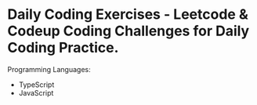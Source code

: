 # Daily Coding Exercises - Leetcode & Codeup Coding Challenges for Daily Coding Practice.

Programming Languages:
- TypeScript
- JavaScript
